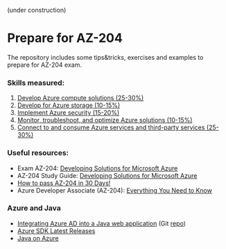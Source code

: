 (under construction)
# Prepare for AZ-204
The repository includes some tips&tricks, exercises and examples to prepare for AZ-204 exam.

### Skills measured:
1. [Develop Azure compute solutions (25-30%)](https://github.com/ebd622/az204/tree/main/1_compute)
2. [Develop for Azure storage (10-15%)](https://github.com/ebd622/az204/tree/main/2_storage)
3. [Implement Azure security (15-20%)](https://github.com/ebd622/az204/tree/main/3_security)
4. [Monitor, troubleshoot, and optimize Azure solutions (10-15%)](https://github.com/ebd622/az204/tree/main/4_monitor)
5. [Connect to and consume Azure services and third-party services (25-30%)](https://github.com/ebd622/az204/tree/main/5_services)


### Useful resources:
* Exam AZ-204: [Developing Solutions for Microsoft Azure](https://docs.microsoft.com/en-us/learn/certifications/exams/az-204)
* AZ-204 Study Guide: [Developing Solutions for Microsoft Azure](https://www.thomasmaurer.ch/2020/03/az-204-study-guide-developing-solutions-for-microsoft-azure/)
* [How to pass AZ-204 in 30 Days!](https://www.thomasmaurer.ch/2020/03/az-204-study-guide-developing-solutions-for-microsoft-azure/)
* Azure Developer Associate (AZ-204): [Everything You Need to Know](https://k21academy.com/microsoft-azure/az-204/az-204-azure-developer-associate-everything-you-need-to-know/)

### Azure and Java
* [Integrating Azure AD into a Java web application](https://docs.microsoft.com/en-us/samples/azure-samples/active-directory-java-webapp-openidconnect/integrating-azure-ad-into-a-java-web-application/) (Git [repo](https://github.com/Azure-Samples/ms-identity-java-webapp/tree/master/))
* [Azure SDK Latest Releases](https://azure.github.io/azure-sdk/releases/latest/java.html)
* [Java on Azure](https://docs.microsoft.com/en-us/learn/paths/java-on-azure/?WT.mc_id=api_CatalogApi)
